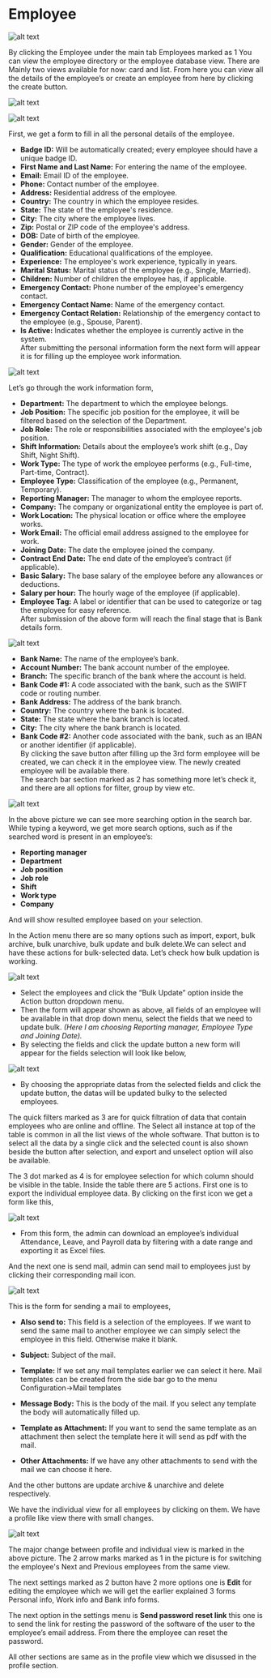 
# Employee
![alt text](media/image-14.png)

By clicking the Employee under the main tab Employees marked as 1 You can view the employee directory or the employee database view. There are Mainly two views available for now: card and list. From here you can view all the details of the employee’s or create an employee from here by clicking the create button.

![alt text](media/image-15.png)

![alt text](media/image-16.png)

First, we get a form to fill in all the personal details of the employee.

* **Badge ID:** Will be automatically created; every employee should have a unique badge ID.  
* **First Name and Last Name:** For entering the name of the employee.  
* **Email:** Email ID of the employee.  
* **Phone:** Contact number of the employee.  
* **Address:** Residential address of the employee.  
* **Country:** The country in which the employee resides.  
* **State:** The state of the employee's residence.  
* **City:** The city where the employee lives.  
* **Zip:** Postal or ZIP code of the employee's address.  
* **DOB:** Date of birth of the employee.  
* **Gender:** Gender of the employee.  
* **Qualification:** Educational qualifications of the employee.  
* **Experience:** The employee's work experience, typically in years.  
* **Marital Status:** Marital status of the employee (e.g., Single, Married).  
* **Children:** Number of children the employee has, if applicable.  
* **Emergency Contact:** Phone number of the employee's emergency contact.  
* **Emergency Contact Name:** Name of the emergency contact.  
* **Emergency Contact Relation:** Relationship of the emergency contact to the employee (e.g., Spouse, Parent).  
* **Is Active:** Indicates whether the employee is currently active in the system.  
    After submitting the personal information form the next form will appear it is for filling up the employee work information.  

![alt text](media/image-17.png)

Let’s go through the work information form,

* **Department:** The department to which the employee belongs.  
* **Job Position:** The specific job position for the employee, it will be filtered based on the selection of the Department.  
* **Job Role:** The role or responsibilities associated with the employee's job position.  
* **Shift Information:** Details about the employee’s work shift (e.g., Day Shift, Night Shift).  
* **Work Type:** The type of work the employee performs (e.g., Full-time, Part-time, Contract).  
* **Employee Type:** Classification of the employee (e.g., Permanent, Temporary).  
* **Reporting Manager:** The manager to whom the employee reports.  
* **Company:** The company or organizational entity the employee is part of.  
* **Work Location:** The physical location or office where the employee works.  
* **Work Email:** The official email address assigned to the employee for work.  
* **Joining Date:** The date the employee joined the company.  
* **Contract End Date:** The end date of the employee’s contract (if applicable).  
* **Basic Salary:** The base salary of the employee before any allowances or deductions.  
* **Salary per hour:** The hourly wage of the employee (if applicable).  
* **Employee Tag:** A label or identifier that can be used to categorize or tag the employee for easy reference.  
    After submission of the above form will reach the final stage that is Bank details form.  

![alt text](media/image-18.png)    

* **Bank Name:** The name of the employee’s bank.  
* **Account Number:** The bank account number of the employee.  
* **Branch:** The specific branch of the bank where the account is held.  
* **Bank Code \#1:** A code associated with the bank, such as the SWIFT code or routing number.  
* **Bank Address:** The address of the bank branch.  
* **Country:** The country where the bank is located.  
* **State:** The state where the bank branch is located.  
* **City:** The city where the bank branch is located.  
* **Bank Code \#2:** Another code associated with the bank, such as an IBAN or another identifier (if applicable).  
    By clicking the save button after filling up the 3rd form employee will be created, we can check it in the employee view. The newly created employee will be available there.  
  The search bar section marked as 2 has something more let’s check it, and there are all options for filter, group by view etc.   
    
![alt text](media/image-19.png)    

In the above picture we can see more searching option in the search bar. While typing a keyword, we get more search options, such as if the searched word is present in an employee’s:

* **Reporting manager**  
* **Department**  
* **Job position**  
* **Job role**  
* **Shift**  
* **Work type**   
* **Company**


And will show resulted employee based on your selection.


In the Action menu there are so many options such as import, export, bulk archive, bulk unarchive, bulk update and bulk delete.We can select and have these actions for bulk-selected data. Let’s check how bulk updation is working.


![alt text](media/image-20.png)

* Select the employees and click the “Bulk Update” option inside the Action button dropdown menu.  
* Then the form will appear shown as above, all fields of an employee will be available in that drop down menu, select the fields that we need to update bulk. *(Here I am choosing Reporting manager, Employee Type and Joining Date).*  
* By selecting the fields and click the update button a new form will appear for the fields selection will look like below,

![alt text](media/image-21.png)    

* By choosing the appropriate datas from the selected fields and click the update button, the datas will be updated bulky to the selected employees.  
    
The quick filters marked as 3 are for quick filtration of data that contain employees who are online and offline. The Select all instance at top of the table is common in all the list views of the whole software. That button is to select all the data by a single click and the selected count is also shown beside the button after selection, and export and unselect option will also be available.   

The 3 dot  marked as 4 is for employee selection for which column should be visible in the table. Inside the table there are 5 actions. First one is to export the individual employee data. By clicking on the first icon we get a form like this,  
    
![alt text](media/image-22.png)    

* From this form, the admin can download an employee’s individual Attendance, Leave, and Payroll data by filtering with a date range and exporting it as Excel files.  
    
And the next one is send mail, admin can send mail to employees just by clicking their corresponding mail icon.  
    
![alt text](media/image-23.png)    
    
    
This is the form for sending a mail to employees,  
* **Also send to:** This field is a selection of the employees. If we want to send the same mail to another employee we can simply select the employee in this field. Otherwise make it blank.


* **Subject:** Subject of the mail.


* **Template:** If we set any mail templates earlier we can select it here. Mail templates can be created from the side bar go to the menu Configuration-\>Mail templates


* **Message Body:** This is the body of the mail. If you select any template the body will automatically filled up.


* **Template as Attachment:** If you want to send the same template as an attachment then select the template here it will send as pdf with the mail.


* **Other Attachments:** If we have any other attachments to send with the mail we can choose it here.

And the other buttons are update archive & unarchive and delete respectively.

We have the individual view for all employees by clicking on them. We have a profile like view there with small changes.

![alt text](media/image-24.png)

The major change between profile and individual view is marked in the above picture. The 2 arrow marks marked as 1 in the picture is for switching the employee's Next and Previous employees from the same view. 

The next settings marked as 2 button have 2  more options one is **Edit** for editing the employee which we will get the earlier explained 3 forms Personal info, Work info and Bank info forms.

The next option in the settings menu is **Send password reset link** this one is to send the link for resting the password of the software of the user to the employee’s email address. From there the employee can reset the password.

All other sections are same as in the profile view which we disussed in the profile section.